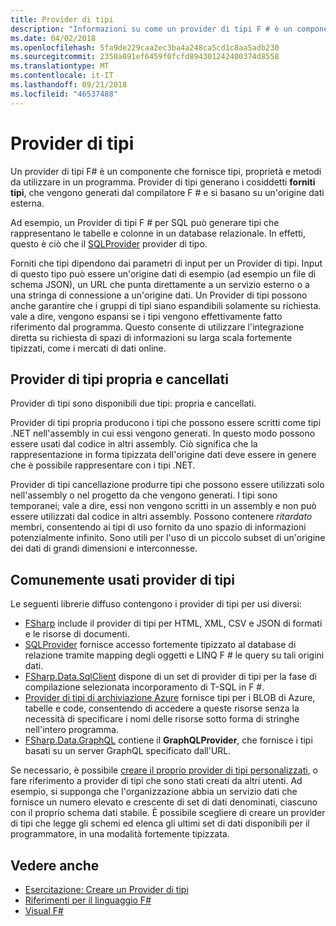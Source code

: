 ```yaml
---
title: Provider di tipi
description: "Informazioni su come un provider di tipi F # è un componente che fornisce i tipi, proprietà e metodi per l'uso nei programmi."
ms.date: 04/02/2018
ms.openlocfilehash: 5fa9de229caa2ec3ba4a248ca5cd1c8aa5adb230
ms.sourcegitcommit: 2350a091ef6459f0fcfd894301242400374d8558
ms.translationtype: MT
ms.contentlocale: it-IT
ms.lasthandoff: 09/21/2018
ms.locfileid: "46537488"
---
```

# <a name="type-providers"></a>Provider di tipi

Un provider di tipi F# è un componente che fornisce tipi, proprietà e metodi da utilizzare in un programma. Provider di tipi generano i cosiddetti **forniti tipi**, che vengono generati dal compilatore F # e si basano su un'origine dati esterna.

Ad esempio, un Provider di tipi F # per SQL può generare tipi che rappresentano le tabelle e colonne in un database relazionale. In effetti, questo è ciò che il [SQLProvider](https://fsprojects.github.io/SQLProvider/) provider di tipo.

Forniti che tipi dipendono dai parametri di input per un Provider di tipi. Input di questo tipo può essere un'origine dati di esempio (ad esempio un file di schema JSON), un URL che punta direttamente a un servizio esterno o a una stringa di connessione a un'origine dati. Un Provider di tipi possono anche garantire che i gruppi di tipi siano espandibili solamente su richiesta. vale a dire, vengono espansi se i tipi vengono effettivamente fatto riferimento dal programma. Questo consente di utilizzare l'integrazione diretta su richiesta di spazi di informazioni su larga scala fortemente tipizzati, come i mercati di dati online.

## <a name="generative-and-erased-type-providers"></a>Provider di tipi propria e cancellati

Provider di tipi sono disponibili due tipi: propria e cancellati.

Provider di tipi propria producono i tipi che possono essere scritti come tipi .NET nell'assembly in cui essi vengono generati. In questo modo possono essere usati dal codice in altri assembly. Ciò significa che la rappresentazione in forma tipizzata dell'origine dati deve essere in genere che è possibile rappresentare con i tipi .NET.

Provider di tipi cancellazione produrre tipi che possono essere utilizzati solo nell'assembly o nel progetto da che vengono generati. I tipi sono temporanei; vale a dire, essi non vengono scritti in un assembly e non può essere utilizzati dal codice in altri assembly. Possono contenere *ritardato* membri, consentendo ai tipi di uso fornito da uno spazio di informazioni potenzialmente infinito. Sono utili per l'uso di un piccolo subset di un'origine dei dati di grandi dimensioni e interconnesse.

## <a name="commonly-used-type-providers"></a>Comunemente usati provider di tipi

Le seguenti librerie diffuso contengono i provider di tipi per usi diversi:

- [FSharp](https://fsharp.github.io/FSharp.Data/) include il provider di tipi per HTML, XML, CSV e JSON di formati e le risorse di documenti.
- [SQLProvider](https://fsprojects.github.io/SQLProvider/) fornisce accesso fortemente tipizzato al database di relazione tramite mapping degli oggetti e LINQ F # le query su tali origini dati.
- [FSharp.Data.SqlClient](https://fsprojects.github.io/FSharp.Data.SqlClient/) dispone di un set di provider di tipi per la fase di compilazione selezionata incorporamento di T-SQL in F #.
- [Provider di tipi di archiviazione Azure](https://fsprojects.github.io/AzureStorageTypeProvider/) fornisce tipi per i BLOB di Azure, tabelle e code, consentendo di accedere a queste risorse senza la necessità di specificare i nomi delle risorse sotto forma di stringhe nell'intero programma.
- [FSharp.Data.GraphQL](https://fsprojects.github.io/FSharp.Data.GraphQL/index.html) contiene il **GraphQLProvider**, che fornisce i tipi basati su un server GraphQL specificato dall'URL.

Se necessario, è possibile [creare il proprio provider di tipi personalizzati](creating-a-type-provider.md), o fare riferimento a provider di tipi che sono stati creati da altri utenti. Ad esempio, si supponga che l'organizzazione abbia un servizio dati che fornisce un numero elevato e crescente di set di dati denominati, ciascuno con il proprio schema dati stabile. È possibile scegliere di creare un provider di tipi che legge gli schemi ed elenca gli ultimi set di dati disponibili per il programmatore, in una modalità fortemente tipizzata.

## <a name="see-also"></a>Vedere anche

- [Esercitazione: Creare un Provider di tipi](creating-a-type-provider.md)
- [Riferimenti per il linguaggio F#](../../language-reference/index.md)
- [Visual F#](../../index.md)
